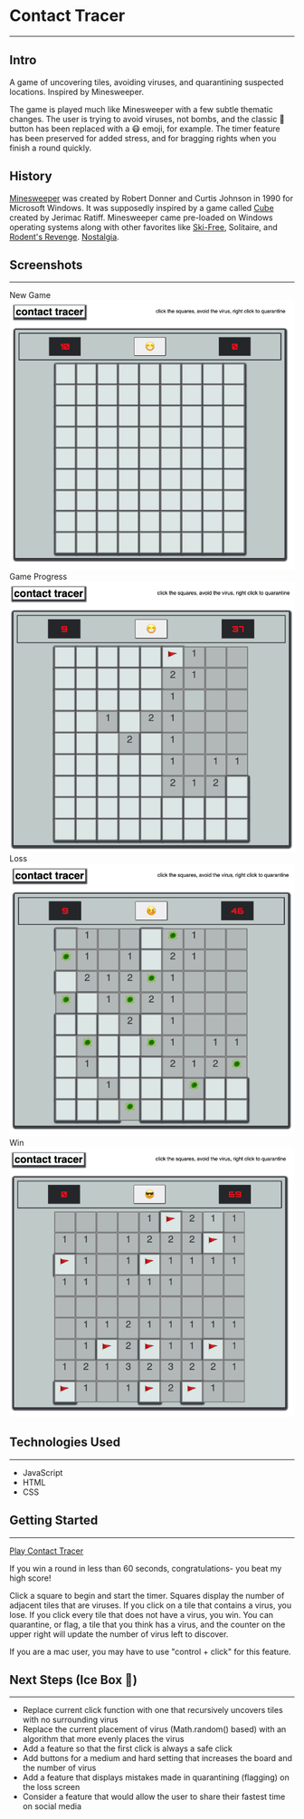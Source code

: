 # Contact Tracer
----
## Intro
A game of uncovering tiles, avoiding viruses, and quarantining suspected locations. Inspired by Minesweeper.

The game is played much like Minesweeper with a few subtle thematic changes. The user is trying to avoid viruses, not bombs, and the classic 🙂  button has been replaced with a 😷  emoji, for example. The timer feature has been preserved for added stress, and for bragging rights when you finish a round quickly.

## History
[Minesweeper][1] was created by Robert Donner and Curtis Johnson in 1990 for Microsoft Windows. It was supposedly inspired by a game called [Cube][2] created by Jerimac Ratiff. Minesweeper came pre-loaded on Windows operating systems along with other favorites like [Ski-Free][3], Solitaire, and [Rodent's Revenge][4]. [Nostalgia][5].

## Screenshots
---
New Game
![Wireframes](images/project-screenshots/CTscreenshot1.png)
Game Progress
![Wireframes](images/project-screenshots/CTscreenshot2.png)
Loss
![Wireframes](images/project-screenshots/CTscreenshotLose.png)
Win
![Wireframes](images/project-screenshots/CTscreenshotWin.png)

## Technologies Used
---
- JavaScript
- HTML
- CSS

## Getting Started
-----

[Play Contact Tracer](https://thomstrub.github.io/contact-tracer/)

If you win a round in less than 60 seconds, congratulations- you beat my high score!

Click a square to begin and start the timer. Squares display the number of adjacent tiles that are viruses. If you click on a tile that contains a virus, you lose. If you click every tile that does not have a virus, you win. You can quarantine, or flag, a tile that you think has a virus, and the counter on the upper right will update the number of virus left to discover.

If you are a mac user, you may have to use "control + click" for this feature.

## Next Steps (Ice Box 🥶)
---

- Replace current click function with one that recursively uncovers tiles with no surrounding virus
- Replace the current placement of virus (Math.random() based) with an algorithm that more evenly places the virus
- Add a feature so that the first click is always a safe click
- Add buttons for a medium and hard setting that increases the board and the number of virus
- Add a feature that displays mistakes made in quarantining (flagging) on the loss screen
- Consider a feature that would allow the user to share their fastest time on social media

[1]: http://www.minesweeperonline.net/history.php
[2]: https://www.atariarchives.org/basicgames/showpage.php?page=53
[3]: https://classicreload.com/win3x-skifree.html
[4]: https://seoraseodl.netlify.app/rodents-revenge-for-mac-free-download.html
[5]: https://en.wikipedia.org/wiki/After_Dark_(software)
